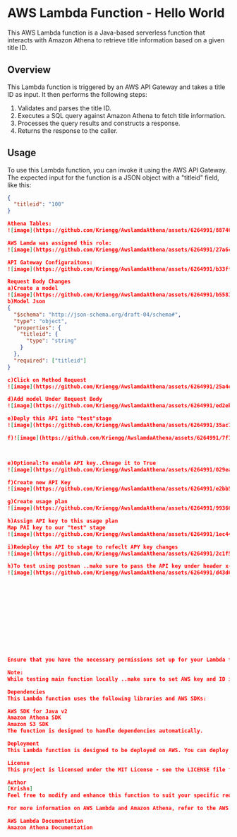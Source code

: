 # AWS Lambda Function - Hello World

This AWS Lambda function is a Java-based serverless function that interacts with Amazon Athena to retrieve title information based on a given title ID.

## Overview

This Lambda function is triggered by an AWS API Gateway and takes a title ID as input. It then performs the following steps:

1. Validates and parses the title ID.
2. Executes a SQL query against Amazon Athena to fetch title information.
3. Processes the query results and constructs a response.
4. Returns the response to the caller.

## Usage

To use this Lambda function, you can invoke it using the AWS API Gateway. The expected input for the function is a JSON object with a "titleid" field, like this:

```json
{
  "titleid": "100"
}

Athena Tables:
![image](https://github.com/Kriengg/AwslamdaAthena/assets/6264991/88740a54-e6b3-4fd6-b35c-6dc69c320464)

AWS Lamda was assigned this role:
![image](https://github.com/Kriengg/AwslamdaAthena/assets/6264991/27a6c569-c78f-46b9-bbdf-e26748eb0e7b)

API Gateway Configuraitons:
![image](https://github.com/Kriengg/AwslamdaAthena/assets/6264991/b33ffe9a-02cd-479e-ab38-4e98d9abe44d)

Request Body Changes
a)Create a model
![image](https://github.com/Kriengg/AwslamdaAthena/assets/6264991/b5581bb4-aaf5-4b36-9685-968f88259425)
b)Model Json
{
  "$schema": "http://json-schema.org/draft-04/schema#",
  "type": "object",
  "properties": {
    "titleid": {
      "type": "string"
    }
  },
  "required": ["titleid"]
}

c)Click on Method Request
![image](https://github.com/Kriengg/AwslamdaAthena/assets/6264991/25a4e71a-955e-49d8-960a-5a2f7c962457)

d)Add model Under Request Body
![image](https://github.com/Kriengg/AwslamdaAthena/assets/6264991/ed2eb19c-cfe7-4e7f-b798-fd422d62691c)

e)Deply this API into "test"stage
![image](https://github.com/Kriengg/AwslamdaAthena/assets/6264991/35ac7560-e95f-4ee4-92c6-e86c7eca6d59)

f)![image](https://github.com/Kriengg/AwslamdaAthena/assets/6264991/7f7d0ed7-c3e5-4fb5-8d5a-7d371d05b17b)



e)Optional:To enable API key..Chnage it to True
![image](https://github.com/Kriengg/AwslamdaAthena/assets/6264991/029ea87e-326e-4ddd-94f8-f7e51c10264b)

f)Create new API Key
![image](https://github.com/Kriengg/AwslamdaAthena/assets/6264991/e2bb523a-898c-4098-9d4e-cd9fbf140389)

g)Create usage plan
![image](https://github.com/Kriengg/AwslamdaAthena/assets/6264991/993600c4-5f90-43ea-8082-18109252698d)

h)Assign API key to this usage plan
Map PAI key to our "test" stage
![image](https://github.com/Kriengg/AwslamdaAthena/assets/6264991/1ec44f91-038a-4fff-b4ea-f5df311dc43b)

i)Redeploy the API to stage to refeclt APY key changes
![image](https://github.com/Kriengg/AwslamdaAthena/assets/6264991/2c1f5b4e-6fcc-491a-9d32-2d0eb6822599)

h)To test using postman ..make sure to pass the API key under header x-api-key
![image](https://github.com/Kriengg/AwslamdaAthena/assets/6264991/d43d69af-b321-40ef-9605-121b265919a4)













Ensure that you have the necessary permissions set up for your Lambda function to access Athena and other required AWS services.

Note:
While testing main function locally ..make sure to set AWS key and ID in your env variables

Dependencies
This Lambda function uses the following libraries and AWS SDKs:

AWS SDK for Java v2
Amazon Athena SDK
Amazon S3 SDK
The function is designed to handle dependencies automatically.

Deployment
This Lambda function is designed to be deployed on AWS. You can deploy it using the AWS Management Console, AWS CLI, or any CI/CD pipeline that supports AWS Lambda deployment.

License
This project is licensed under the MIT License - see the LICENSE file for details.

Author
[Krishn]
Feel free to modify and enhance this function to suit your specific requirements.

For more information on AWS Lambda and Amazon Athena, refer to the AWS documentation:

AWS Lambda Documentation
Amazon Athena Documentation


